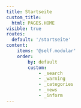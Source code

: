 ```yaml
---
title: Startseite
custom_title:
  html: PAGES.HOME
visible: true
routes:
  default: '/startseite'
content:
    items: '@self.modular'
    order:
        by: default
        custom:
            - _search
            - _warning
            - _categories
            - _news
            - _inform
---
```

